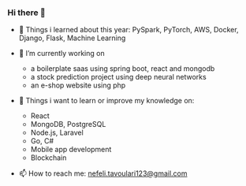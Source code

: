 ### Hi there 👋

- 🔭 Things i learned about this year: PySpark, PyTorch, AWS, Docker, Django, Flask, Machine Learning

- 🌱 I’m currently working on 
  - a boilerplate saas using spring boot, react and mongodb 
  - a stock prediction project using deep neural networks
  - an e-shop website using php

- :dart: Things i want to learn or improve my knowledge on:
  -  React
  -  MongoDB, PostgreSQL
  -  Node.js, Laravel
  -  Go, C#
  -  Mobile app development
  -  Blockchain

- 📫 How to reach me: nefeli.tavoulari123@gmail.com
